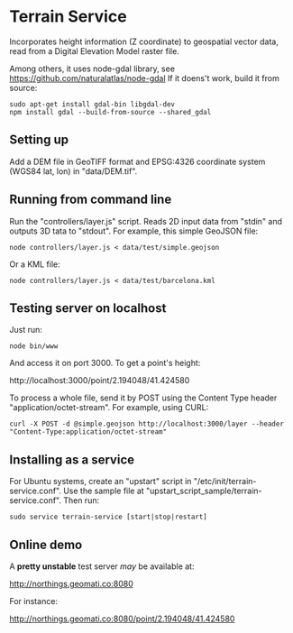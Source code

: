 
Terrain Service
===============

Incorporates height information (Z coordinate) to geospatial vector data, read from a Digital Elevation Model raster file.

Among others, it uses node-gdal library, see https://github.com/naturalatlas/node-gdal If it doens't work, build it from source:

    sudo apt-get install gdal-bin libgdal-dev
    npm install gdal --build-from-source --shared_gdal


Setting up
----------

Add a DEM file in GeoTIFF format and EPSG:4326 coordinate system (WGS84 lat, lon) in "data/DEM.tif".


Running from command line
-------------------------

Run the "controllers/layer.js" script. Reads 2D input data from "stdin" and outputs 3D tata to "stdout". For example, this simple GeoJSON file:

    node controllers/layer.js < data/test/simple.geojson

Or a KML file:

    node controllers/layer.js < data/test/barcelona.kml


Testing server on localhost
---------------------------

Just run:

    node bin/www

And access it on port 3000. To get a point's height:

   http://localhost:3000/point/2.194048/41.424580

To process a whole file, send it by POST using the Content Type header "application/octet-stream". For example, using CURL:

    curl -X POST -d @simple.geojson http://localhost:3000/layer --header "Content-Type:application/octet-stream"


Installing as a service
-----------------------

For Ubuntu systems, create an "upstart" script in "/etc/init/terrain-service.conf". Use the sample file at "upstart_script_sample/terrain-service.conf". Then run:

    sudo service terrain-service [start|stop|restart]



Online demo
-----------

A **pretty unstable** test server *may* be available at:

   http://northings.geomati.co:8080

For instance:

   http://northings.geomati.co:8080/point/2.194048/41.424580
